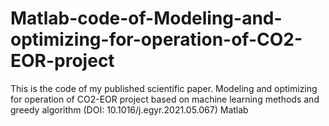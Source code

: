 # Matlab-code-of-Modeling-and-optimizing-for-operation-of-CO2-EOR-project
This is the code of my published scientific paper.
Modeling and optimizing for operation of CO2-EOR project based on machine learning methods and greedy algorithm (DOI: 10.1016/j.egyr.2021.05.067)
Matlab
